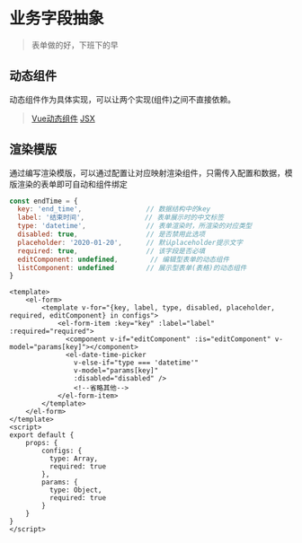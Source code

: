# 业务字段抽象

> 表单做的好，下班下的早
>
## 动态组件

动态组件作为具体实现，可以让两个实现(组件)之间不直接依赖。

> [Vue动态组件](https://cn.vuejs.org/v2/guide/components-dynamic-async.html) [JSX](https://zh-hans.reactjs.org/docs/introducing-jsx.html)

## 渲染模版
通过编写渲染模版，可以通过配置让对应映射渲染组件，只需传入配置和数据，模版渲染的表单即可自动和组件绑定
```js
const endTime = {
  key: 'end_time',                // 数据结构中的key
  label: '结束时间',               // 表单展示时的中文标签
  type: 'datetime',               // 表单渲染时，所渲染的对应类型
  disabled: true,                 // 是否禁用此选项
  placeholder: '2020-01-20',      // 默认placeholder提示文字
  required: true,                 // 该字段是否必填
  editComponent: undefined,        // 编辑型表单的动态组件
  listComponent: undefined        // 展示型表单(表格)的动态组件
}
```
```vue
<template>
    <el-form>
        <template v-for="{key, label, type, disabled, placeholder, required, editComponent} in configs">
            <el-form-item :key="key" :label="label" :required="required">
              <component v-if="editComponent" :is="editComponent" v-model="params[key]"></component>
              <el-date-time-picker 
                v-else-if="type === 'datetime'" 
                v-model="params[key]" 
                :disabled="disabled" />
                <!--省略其他-->
            </el-form-item>
        </template>
    </el-form>
</template>
<script>
export default {
    props: {
        configs: {
          type: Array,
          required: true
        },
        params: {
          type: Object,
          required: true
        }
    }
}
</script>
```
